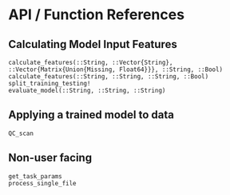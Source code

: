 # API / Function References 

## Calculating Model Input Features  

```@docs 
calculate_features(::String, ::Vector{String}, ::Vector{Matrix{Union{Missing, Float64}}}, ::String, ::Bool)
calculate_features(::String, ::String, ::String, ::Bool)
split_training_testing!
evaluate_model(::String, ::String, ::String)
``` 

## Applying a trained model to data 

```@docs
QC_scan
```

## Non-user facing

```@docs
get_task_params
process_single_file
```
